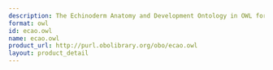 ```yaml
---
description: The Echinoderm Anatomy and Development Ontology in OWL format
format: owl
id: ecao.owl
name: ecao.owl
product_url: http://purl.obolibrary.org/obo/ecao.owl
layout: product_detail
---
```

